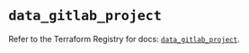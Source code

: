 # `data_gitlab_project`

Refer to the Terraform Registry for docs: [`data_gitlab_project`](https://registry.terraform.io/providers/gitlabhq/gitlab/17.1.0/docs/data-sources/project).
